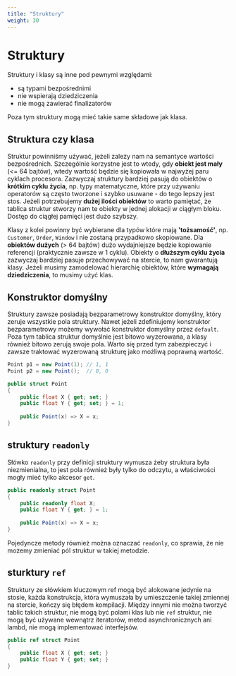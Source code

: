 ```yaml
---
title: "Struktury"
weight: 30
---
```


# Struktury

Struktury i klasy są inne pod pewnymi względami:

* są typami bezpośrednimi
* nie wspierają dziedziczenia
* nie mogą zawierać finalizatorów

Poza tym struktury mogą mieć takie same składowe jak klasa.

## Struktura czy klasa

Struktur powinniśmy używać, jeżeli zależy nam na semantyce wartości bezpośrednich. Szczególnie korzystne jest to wtedy, gdy **obiekt jest mały** (<= 64 bajtów), wtedy wartość będzie się kopiowała w najwyżej paru cyklach procesora. Zazwyczaj struktury bardziej pasują do obiektów o **krótkim cyklu życia**, np. typy matematyczne, które przy używaniu operatorów są często tworzone i szybko usuwane - do tego lepszy jest stos. Jeżeli potrzebujemy **dużej ilości obiektów** to warto pamiętać, że tablica struktur stworzy nam te obiekty w jednej alokacji w ciągłym bloku. Dostęp do ciągłej pamięci jest dużo szybszy.

Klasy z kolei powinny być wybierane dla typów które mają **'tożsamość'**, np. `Customer`, `Order`, `Window` i nie zostaną przypadkowo skopiowane. Dla **obiektów dużych** (> 64 bajtów) dużo wydajniejsze będzie kopiowanie referencji (praktycznie zawsze w 1 cyklu). Obiekty o **dłuższym cyklu życia** zazwyczaj bardziej pasuje przechowywać na stercie, to nam gwarantują klasy. Jeżeli musimy zamodelować hierarchię obiektów, które **wymagają dziedziczenia**, to musimy użyć klas.

## Konstruktor domyślny

Struktury zawsze posiadają bezparametrowy konstruktor domyślny, który zeruje wszystkie pola struktury. Nawet jeżeli zdefiniujemy konstruktor bezparametrowy możemy wywołać konstruktor domyślny przez `default`. Poza tym tablica struktur domyślnie jest bitowo wyzerowana, a klasy również bitowo zerują swoje pola. Warto się przed tym zabezpieczyć i zawsze traktować wyzerowaną strukturę jako możliwą poprawną wartość.

```csharp
Point p1 = new Point(1); // 1, 1
Point p2 = new Point();  // 0, 0

public struct Point
{
    public float X { get; set; }
    public float Y { get; set; } = 1;
    
    public Point(x) => X = x;
}
```

## struktury `readonly`

Słówko `readonly` przy definicji struktury wymusza żeby struktura była niezmienialna, to jest pola również były tylko do odczytu, a właściwości mogły mieć tylko akcesor `get`.

```csharp
public readonly struct Point
{
    public readonly float X;
    public float Y { get; } = 1;
    
    public Point(x) => X = x;
}
```

Pojedyncze metody również można oznaczać `readonly`, co sprawia, że nie możemy zmieniać pól struktur w takiej metodzie.

## sturktury `ref`

Struktury ze słówkiem kluczowym ref mogą być alokowane jedynie na stosie, każda konstrukcja, która wymuszała by umieszczenie takiej zmiennej na stercie, kończy się błędem kompilacji. Między innymi nie można tworzyć tablic takich struktur, nie mogą być polami klas lub nie `ref` struktur, nie mogą być używane wewnątrz iteratorów, metod asynchronicznych ani lambd, nie mogą implementować interfejsów.

```csharp
public ref struct Point
{
    public float X { get; set; }
    public float Y { get; set; }
}
```
